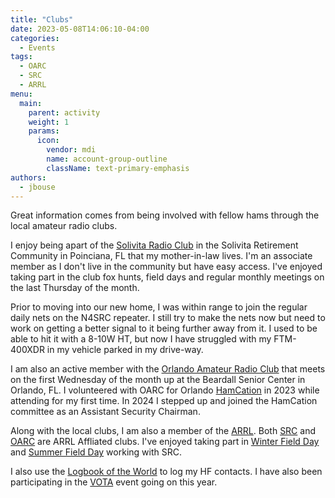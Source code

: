 ```yaml
---
title: "Clubs"
date: 2023-05-08T14:06:10-04:00
categories:
  - Events
tags:
  - OARC
  - SRC
  - ARRL
menu:
  main:
    parent: activity
    weight: 1
    params:
      icon:
        vendor: mdi
        name: account-group-outline
        className: text-primary-emphasis
authors:
  - jbouse
---
```

Great information comes from being involved with fellow hams through
the local amateur radio clubs.

<!--more-->

I enjoy being apart of the [Solivita Radio Club][SRC] in the Solivita
Retirement Community in Poinciana, FL that my mother-in-law lives.
I'm an associate member as I don't live in the community but have easy
access. I've enjoyed taking part in the club fox hunts, field days and
regular monthly meetings on the last Thursday of the month.

Prior to moving into our new home, I was within range to join the
regular daily nets on the N4SRC repeater. I still try to make the nets
now but need to work on getting a better signal to it being further
away from it. I used to be able to hit it with a 8-10W HT, but now I
have struggled with my FTM-400XDR in my vehicle parked in my drive-way.

I am also an active member with the [Orlando Amateur Radio Club][OARC]
that meets on the first Wednesday of the month up at the Beardall
Senior Center in Orlando, FL. I volunteered with OARC for Orlando
[HamCation][HAMCATION] in 2023 while attending for my first time. In
2024 I stepped up and joined the HamCation committee as an Assistant
Security Chairman.

Along with the local clubs, I am also a member of the [ARRL]. Both
[SRC] and [OARC] are ARRL Affliated clubs. I've enjoyed taking part in
[Winter Field Day][WFD] and [Summer Field Day][ARRLFD] working with SRC.

I also use the [Logbook of the World][LotW]
to log my HF contacts. I have also been participating in the [VOTA]
event going on this year.

[SRC]: https://solivitaradioclub.weebly.com/ "Solivita Radio Club"
[OARC]: https://oarc.org/ "Orlando Amateur Radio Club"
[ARRL]: https://www.arrl.org/ "American Radio Relay League"
[LotW]: https://lotw.arrl.org/ "Logbook of the World"
[VOTA]: https://vota.arrl.org/ "Volunteers on the Air 2023"
[HAMCATION]: https://www.hamcation.com/ "Orlando HamCation"
[WFD]: https://winterfieldday.org/ "Winter Field Day"
[ARRLFD]: https://field-day.arrl.org/ "ARRL Field Day"
